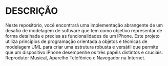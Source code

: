 <h1>DESCRIÇÃO</h1>
Neste repositório, você encontrará uma implementação abrangente de um desafio de modelagem de software que tem como objetivo representar de forma detalhada e precisa as funcionalidades de um iPhone. Este projeto utiliza princípios de programação orientada a objetos e técnicas de modelagem UML para criar uma estrutura robusta e versátil que permite que um dispositivo iPhone desempenhe os três papéis distintos e cruciais: Reprodutor Musical, Aparelho Telefônico e Navegador na Internet.
